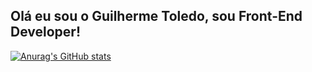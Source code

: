 ## Olá eu sou o Guilherme Toledo, sou Front-End Developer!

[![Anurag's GitHub stats](https://github-readme-stats-liard-gamma.vercel.app/apiguitoledo=anuraghazra)](https://github.com/anuraghazra/github-readme-stats)

